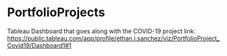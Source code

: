 # PortfolioProjects
Tableau Dashboard that goes along with the COVID-19 project 
 link: https://public.tableau.com/app/profile/ethan.j.sanchez/viz/PortfolioProject_Covid19/Dashboard1#1

